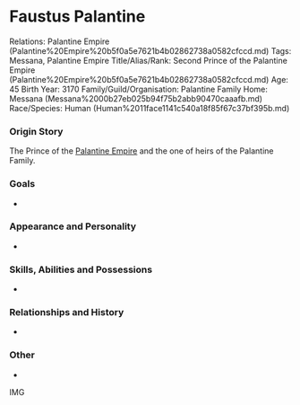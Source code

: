 # Faustus Palantine

Relations: Palantine Empire (Palantine%20Empire%20b5f0a5e7621b4b02862738a0582cfccd.md) 
Tags: Messana, Palantine Empire
Title/Alias/Rank: Second Prince of the Palantine Empire (Palantine%20Empire%20b5f0a5e7621b4b02862738a0582cfccd.md) 
Age: 45
Birth Year: 3170
Family/Guild/Organisation: Palantine Family
Home: Messana (Messana%2000b27eb025b94f75b2abb90470caaafb.md) 
Race/Species: Human (Human%2011face1141c540a18f85f67c37bf395b.md)

### Origin Story

The Prince of the [Palantine Empire](Palantine%20Empire%20b5f0a5e7621b4b02862738a0582cfccd.md) and the one of heirs of the Palantine Family. 

### Goals

-

### Appearance and Personality

-

### Skills, Abilities and Possessions

-

### **Relationships and History**

-

### Other

-

IMG